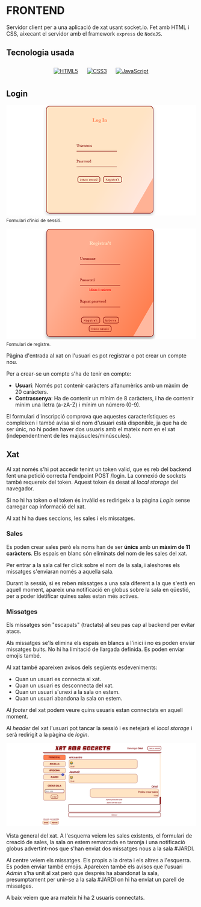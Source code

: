 # FRONTEND

Servidor client per a una aplicació de xat usant socket.io. Fet amb HTML i CSS, aixecant el servidor amb el framework `express` de `NodeJS`.

## Tecnologia usada

<div align="center">
<a href="https://en.wikipedia.org/wiki/HTML5" target="_blank"><img style="margin: 10px" src="https://profilinator.rishav.dev/skills-assets/html5-original-wordmark.svg" alt="HTML5" height="50" /></a>
<a href="https://www.w3schools.com/css/" target="_blank"><img style="margin: 10px" src="https://profilinator.rishav.dev/skills-assets/css3-original-wordmark.svg" alt="CSS3" height="50" /></a>
<a href="https://www.javascript.com/" target="_blank"><img style="margin: 10px" src="https://profilinator.rishav.dev/skills-assets/javascript-original.svg" alt="JavaScript" height="50" /></a>
</div>

## Login

![Formulari d'inici de sessió](../assets/front_login.png)
<small>Formulari d'inici de sessió.</small>

![Formulari de registre](../assets/front_signup.png)
<small>Formulari de registre.</small>

Pàgina d'entrada al xat on l'usuari es pot registrar o pot crear un compte nou.

Per a crear-se un compte s'ha de tenir en compte:

- __Usuari__: Només pot contenir caràcters alfanumèrics amb un màxim de 20 caràcters.
- __Contrassenya__: Ha de contenir un mínim de 8 caràcters, i ha de contenir mínim una lletra (a-zA-Z) i mínim un número (0-9).

El formulari d'inscripció comprova que aquestes característiques es compleixen i també avisa si el nom d'usuari està disponible, ja que ha de ser únic, no hi poden haver dos usuaris amb el mateix nom en el xat (independentment de les majúsucles/minúscules).

## Xat

Al xat només s'hi pot accedir tenint un token valid, que es reb del backend fent una petició correcta l'endpoint POST /login. La connexió de sockets també requereix del token. Aquest token és desat al _local storage_ del navegador.

Si no hi ha token o el token és invàlid es redirigeix a la pàgina _Login_ sense carregar cap informació del xat.

Al xat hi ha dues seccions, les sales i els missatges.

### Sales

Es poden crear sales però els noms han de ser __únics__ amb un __màxim de 11 caràcters__. Els espais en blanc són eliminats del nom de les sales del xat.

Per entrar a la sala cal fer click sobre el nom de la sala, i aleshores els missatges s'enviaran només a aquella sala.

Durant la sessió, si es reben missatges a una sala diferent a la que s'està en aquell moment, apareix una notificació en globus sobre la sala en qüestió, per a poder idetificar quines sales estan més actives.

### Missatges

Els missatges són "escapats" (tractats) al seu pas cap al backend per evitar atacs.

Als missatges se'ls elimina els espais en blancs a l'inici i no es poden enviar missatges buits. No hi ha limitació de llargada definida. Es poden enviar emojis també.

Al xat també apareixen avisos dels següents esdeveniments:

- Quan un usuari es connecta al xat.
- Quan un usuari es desconnecta del xat.
- Quan un usuari s'unexi a la sala on estem.
- Quan un usuari abandona la sala on estem.

Al _footer_ del xat podem veure quins usuaris estan connectats en aquell moment.

Al _header_ del xat l'usuari pot tancar la sessió i es netejarà el _local storage_ i serà redirigit a la pàgina de _login_.

![Vista del xat](../assets/front_xat.png)

Vista general del xat. A l'esquerra veiem les sales existents, el formulari de creació de sales, la sala on estem remarcada en taronja i una notificació globus advertint-nos que s'han enviat dos missatges nous a la sala #JARDI.

Al centre veiem els missatges. Els propis a la dreta i els altres a l'esquerra. Es poden enviar també emojis. Apareixen també els avisos que l'usuari _Admin_ s'ha unit al xat però que després ha abandonat la sala, presumptament per unir-se a la sala #JARDI on hi ha enviat un parell de missatges.

A baix veiem que ara mateix hi ha 2 usuaris connectats.
